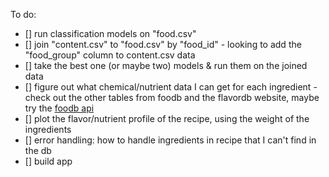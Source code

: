To do:
- [] run classification models on "food.csv"
- [] join "content.csv" to "food.csv" by "food_id" - looking to add the "food_group" column to content.csv data
- [] take the best one (or maybe two) models & run them on the joined data
- [] figure out what chemical/nutrient data I can get for each ingredient - check out the other tables from foodb and the flavordb website, maybe try the [foodb api](https://foodb.ca/api_doc)
- [] plot the flavor/nutrient profile of the recipe, using the weight of the ingredients
- [] error handling: how to handle ingredients in recipe that I can't find in the db
- [] build app